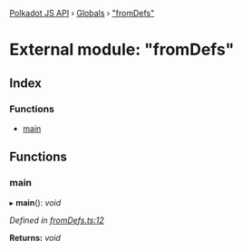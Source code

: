 [Polkadot JS API](../README.md) › [Globals](../globals.md) › ["fromDefs"](_fromdefs_.md)

# External module: "fromDefs"

## Index

### Functions

* [main](_fromdefs_.md#main)

## Functions

###  main

▸ **main**(): *void*

*Defined in [fromDefs.ts:12](https://github.com/polkadot-js/api/blob/92cdc6c840/packages/typegen/src/fromDefs.ts#L12)*

**Returns:** *void*
